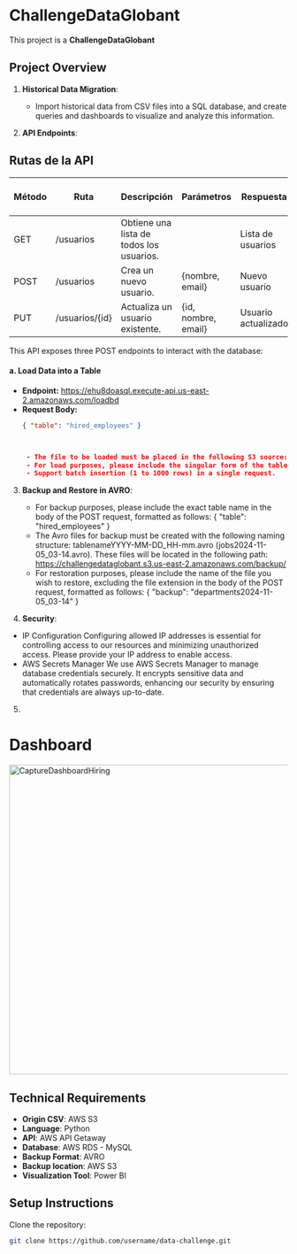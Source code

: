 # ChallengeDataGlobant
This project is a **ChallengeDataGlobant** 

## Project Overview

1. **Historical Data Migration**:
   - Import historical data from CSV files into a SQL database, and create queries and dashboards to visualize and analyze this information.

2. **API Endpoints**:

## Rutas de la API

| Método | Ruta          | Descripción                               | Parámetros         | Respuesta        | Códigos de estado |
|--------|---------------|-------------------------------------------|-------------------|-------------------|-------------------|
| GET    | /usuarios     | Obtiene una lista de todos los usuarios.    |                   | Lista de usuarios | 200               |
| POST   | /usuarios     | Crea un nuevo usuario.                    | {nombre, email}   | Nuevo usuario    | 201               |
| PUT    | /usuarios/{id} | Actualiza un usuario existente.            | {id, nombre, email} | Usuario actualizado | 200               |

This API exposes three POST endpoints to interact with the database:

#### a. Load Data into a Table
* **Endpoint:** https://ehu8doasql.execute-api.us-east-2.amazonaws.com/loadbd
* **Request Body:**
  ```json
  { "table": "hired_employees" }


  
   - The file to be loaded must be placed in the following S3 source: **s3://challengedataglobant/**.
   - For load purposes, please include the singular form of the table name (without the final "s") in the body of the POST request, formatted as follows: { "table": "hired_employee" }
   - Support batch insertion (1 to 1000 rows) in a single request.

3. **Backup and Restore in AVRO**:
   - For backup purposes, please include the exact table name in the body of the POST request, formatted as follows: { "table": "hired_employees" }
   - The Avro files for backup must be created with the following naming structure: tablenameYYYY-MM-DD_HH-mm.avro (jobs2024-11-05_03-14.avro). These files will be located in the following path: https://challengedataglobant.s3.us-east-2.amazonaws.com/backup/
   - For restoration purposes, please include the name of the file you wish to restore, excluding the file extension in the body of the POST request, formatted as follows: { "backup": "departments2024-11-05_03-14" }
     
4.  **Security**:
   - IP Configuration
   Configuring allowed IP addresses is essential for controlling access to our resources and minimizing unauthorized access. Please provide your IP address to enable access. 
   - AWS Secrets Manager
   We use AWS Secrets Manager to manage database credentials securely. It encrypts sensitive data and automatically rotates passwords, enhancing our security by ensuring that credentials are always up-to-date.

5. 

# Dashboard

<img width="560" alt="CaptureDashboardHiring" src="https://github.com/user-attachments/assets/90340b18-742d-4dda-b7c1-2c301ab62019">

## Technical Requirements
- **Origin CSV**: AWS S3
- **Language**: Python
- **API**: AWS API Getaway
- **Database**: AWS RDS - MySQL
- **Backup Format**: AVRO
 - **Backup location**: AWS S3
 - **Visualization Tool**: Power BI

   
## Setup Instructions

 Clone the repository:
   ```bash
   git clone https://github.com/username/data-challenge.git


